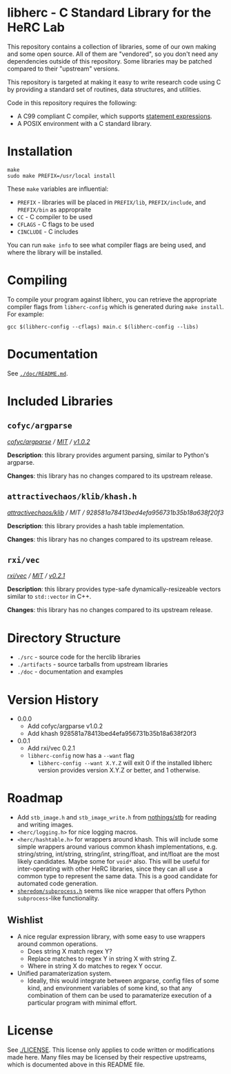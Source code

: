 # libherc - C Standard Library for the HeRC Lab

This repository contains a collection of libraries, some of our own making and
some open source. All of them are "vendored", so you don't need any
dependencies outside of this repository. Some libraries may be patched compared
to their "upstream" versions.

This repository is targeted at making it easy to write research code using C by
providing a standard set of routines, data structures, and utilities.

Code in this repository requires the following:

* A C99 compliant C compiler, which supports [statement
  expressions](https://gcc.gnu.org/onlinedocs/gcc/Statement-Exprs.html).
* A POSIX environment with a C standard library.

# Installation

```
make
sudo make PREFIX=/usr/local install
```

These `make` variables are influential:
* `PREFIX` - libraries will be placed in `PREFIX/lib`, `PREFIX/include`, and
  `PREFIX/bin` as appropraite
* `CC` - C compiler to be used
* `CFLAGS` - C flags to be used
* `CINCLUDE` - C includes

You can run `make info` to see what compiler flags are being used, and where
the library will be installed.

# Compiling

To compile your program against libherc, you can retrieve the appropriate
compiler flags from `libherc-config` which is generated during `make install`.
For example:

```
gcc $(libherc-config --cflags) main.c $(libherc-config --libs)
```

# Documentation

See [`./doc/README.md`](./doc/README.md).

# Included Libraries

## `cofyc/argparse`

*[cofyc/argparse](https://github.com/cofyc/argparse) / [MIT](https://github.com/cofyc/argparse/blob/master/LICENSE) / [v1.0.2](https://github.com/cofyc/argparse/releases/tag/v1.0.2)*

**Description**: this library provides argument parsing, similar to Python's
argparse.

**Changes**: this library has no changes compared to its upstream release.

## `attractivechaos/klib/khash.h`

*[attractivechaos/klib](https://github.com/attractivechaos/klib/) / MIT / 928581a78413bed4efa956731b35b18a638f20f3*

**Description**: this library provides a hash table implementation.

**Changes**: this library has no changes compared to its upstream release.

## `rxi/vec`

*[rxi/vec](https://github.com/rxi/vec) / [MIT](https://github.com/rxi/vec/blob/v0.2.1/LICENSE) / [v0.2.1](https://github.com/rxi/vec/releases/tag/v0.2.1)*

**Description**: this library provides type-safe dynamically-resizeable vectors
similar to `std::vector` in C++.

**Changes**: this library has no changes compared to its upstream release.


# Directory Structure

* `./src` - source code for the herclib libraries
* `./artifacts` - source tarballs from upstream libraries
* `./doc` - documentation and examples

# Version History

* 0.0.0
  * Add cofyc/argparse v1.0.2
  * Add khash 928581a78413bed4efa956731b35b18a638f20f3
* 0.0.1
  * Add rxi/vec 0.2.1
  * `libherc-config` now has a `--want` flag
    * `libherc-config --want X.Y.Z` will exit 0 if the installed libherc
      version provides version X.Y.Z or better, and 1 otherwise.

# Roadmap

* Add `stb_image.h` and `stb_image_write.h` from
  [nothings/stb](https://github.com/nothings/stb) for reading and writing
  images.
* `<herc/logging.h>` for nice logging macros.
* `<herc/hashtable.h>` for wrappers around khash. This will include some simple
  wrappers around various common khash implementations, e.g. string/string,
  int/string, string/int, string/float, and int/float are the most likely
  candidates. Maybe some for `void*` also. This will be useful for
  inter-operating with other HeRC libraries, since they can all use a common
  type to represent the same data. This is a good candidate for automated code
  generation.
* [`sheredom/subprocess.h`](https://github.com/sheredom/subprocess.h) seems like
  nice wrapper that offers Python `subprocess`-like functionality.

## Wishlist

* A nice regular expression library, with some easy to use wrappers around
  common operations.
  * Does string X match regex Y?
  * Replace matches to regex Y in string X with string Z.
  * Where in string X do matches to regex Y occur.
* Unified paramaterization system.
  * Ideally, this would integrate between argparse, config files of some kind,
    and environment variables of some kind, so that any combination of
    them can be used to paramaterize execution of a particular program
    with minimal effort.

# License

See [./LICENSE](./LICENSE). This license only applies to code written or
modifications made here. Many files may be licensed by their respective
upstreams, which is documented above in this README file.
